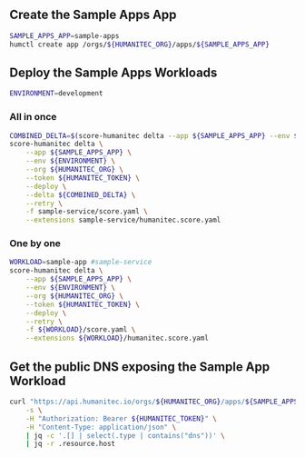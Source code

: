 ## Create the Sample Apps App

```bash
SAMPLE_APPS_APP=sample-apps
humctl create app /orgs/${HUMANITEC_ORG}/apps/${SAMPLE_APPS_APP}
```

## Deploy the Sample Apps Workloads

```bash
ENVIRONMENT=development
```

### All in once

```bash
COMBINED_DELTA=$(score-humanitec delta --app ${SAMPLE_APPS_APP} --env ${ENVIRONMENT} --org ${HUMANITEC_ORG} --token ${HUMANITEC_TOKEN} --retry -f sample-app/score.yaml --extensions sample-app/humanitec.score.yaml | jq -r .id)
score-humanitec delta \
	--app ${SAMPLE_APPS_APP} \
	--env ${ENVIRONMENT} \
	--org ${HUMANITEC_ORG} \
	--token ${HUMANITEC_TOKEN} \
	--deploy \
	--delta ${COMBINED_DELTA} \
	--retry \
	-f sample-service/score.yaml \
	--extensions sample-service/humanitec.score.yaml
```

### One by one

```bash
WORKLOAD=sample-app #sample-service
score-humanitec delta \
	--app ${SAMPLE_APPS_APP} \
	--env ${ENVIRONMENT} \
	--org ${HUMANITEC_ORG} \
	--token ${HUMANITEC_TOKEN} \
	--deploy \
	--retry \
	-f ${WORKLOAD}/score.yaml \
	--extensions ${WORKLOAD}/humanitec.score.yaml
```

## Get the public DNS exposing the Sample App Workload

```bash
curl "https://api.humanitec.io/orgs/${HUMANITEC_ORG}/apps/${SAMPLE_APPS_APP}/envs/${ENVIRONMENT}/resources" \
	-s \
	-H "Authorization: Bearer ${HUMANITEC_TOKEN}" \
	-H "Content-Type: application/json" \
	| jq -c '.[] | select(.type | contains("dns"))' \
	| jq -r .resource.host
```